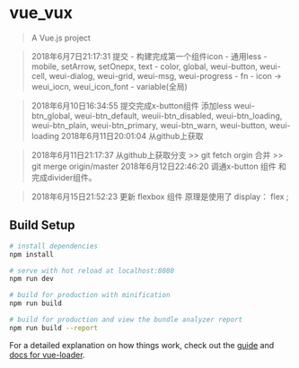 # vue_vux

> A Vue.js project

> 2018年6月7日21:17:31 提交
    - 构建完成第一个组件icon
    - 通用less
        - mobile, setArrow, setOnepx, text
        - color, global, weui-button, weui-cell, weui-dialog, weui-grid, weui-msg, weui-progress
        - fn
        - icon -> weui_iocn, weui_icon_font
        - variable(全局)

> 2018年6月10日16:34:55 提交完成x-button组件
  添加less
      weui-btn_global, weui-btn_default, weuii-btn_disabled, weui-btn_loading, weui-btn_plain, weui-btn_primary,
   weui-btn_warn, weui-button, weui-loading
> 2018年6月11日20:01:04 从github上获取

> 2018年6月11日21:17:37 从github上获取分支
    >> git fetch orgin
    合并
    >> git merge origin/master
> 2018年6月12日22:46:20
    调通x-button 组件 和完成divider组件。

> 2018年6月15日21:52:23 更新 flexbox 组件
    原理是使用了 display： flex ;

## Build Setup

``` bash
# install dependencies
npm install

# serve with hot reload at localhost:8080
npm run dev

# build for production with minification
npm run build

# build for production and view the bundle analyzer report
npm run build --report
```

For a detailed explanation on how things work, check out the [guide](http://vuejs-templates.github.io/webpack/) and [docs for vue-loader](http://vuejs.github.io/vue-loader).
